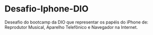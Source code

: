 # Desafio-Iphone-DIO
 Deseafio do bootcamp da DIO que representar os papéis do iPhone de: Reprodutor Musical, Aparelho Telefônico e Navegador na Internet.
